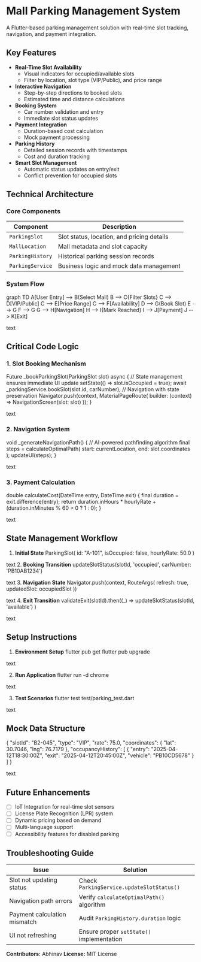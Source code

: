 # Mall Parking Management System

A Flutter-based parking management solution with real-time slot tracking, navigation, and payment integration.

## Key Features
- **Real-Time Slot Availability**
  - Visual indicators for occupied/available slots
  - Filter by location, slot type (VIP/Public), and price range
- **Interactive Navigation**
  - Step-by-step directions to booked slots
  - Estimated time and distance calculations
- **Booking System**
  - Car number validation and entry
  - Immediate slot status updates
- **Payment Integration**
  - Duration-based cost calculation
  - Mock payment processing
- **Parking History**
  - Detailed session records with timestamps
  - Cost and duration tracking
- **Smart Slot Management**
  - Automatic status updates on entry/exit
  - Conflict prevention for occupied slots

## Technical Architecture

### Core Components
| Component          | Description                                  |
|--------------------|----------------------------------------------|
| `ParkingSlot`      | Slot status, location, and pricing details   |
| `MallLocation`     | Mall metadata and slot capacity              |
| `ParkingHistory`   | Historical parking session records           |
| `ParkingService`   | Business logic and mock data management      |

### System Flow
graph TD
A[User Entry] --> B(Select Mall)
B --> C{Filter Slots}
C --> D[VIP/Public]
C --> E[Price Range]
C --> F[Availability]
D --> G(Book Slot)
E --> G
F --> G
G --> H[Navigation]
H --> I{Mark Reached}
I --> J[Payment]
J --> K[Exit]

text

## Critical Code Logic

### 1. Slot Booking Mechanism
Future<void> _bookParkingSlot(ParkingSlot slot) async {
// State management ensures immediate UI update
setState(() => slot.isOccupied = true);
await _parkingService.bookSlot(slot.id, carNumber);
// Navigation with state preservation
Navigator.push(context, MaterialPageRoute(
builder: (context) => NavigationScreen(slot: slot)
));
}

text

### 2. Navigation System
void _generateNavigationPath() {
// AI-powered pathfinding algorithm
final steps = calculateOptimalPath(
start: currentLocation,
end: slot.coordinates
);
updateUI(steps);
}

text

### 3. Payment Calculation
double calculateCost(DateTime entry, DateTime exit) {
final duration = exit.difference(entry);
return duration.inHours * hourlyRate +
(duration.inMinutes % 60 > 0 ? 1 : 0);
}

text

## State Management Workflow
1. **Initial State**
ParkingSlot(
id: "A-101",
isOccupied: false,
hourlyRate: 50.0
)

text
2. **Booking Transition**
updateSlotStatus(slotId, 'occupied', carNumber: 'PB10AB1234')

text
3. **Navigation State**
Navigator.push(context, RouteArgs(
refresh: true,
updatedSlot: occupiedSlot
))

text
4. **Exit Transition**
validateExit(slotId).then((_) =>
updateSlotStatus(slotId, 'available')
)

text

## Setup Instructions

1. **Environment Setup**
flutter pub get
flutter pub upgrade

text

2. **Run Application**
flutter run -d chrome

text

3. **Test Scenarios**
flutter test test/parking_test.dart

text

## Mock Data Structure
{
"slotId": "B2-045",
"type": "VIP",
"rate": 75.0,
"coordinates": {
"lat": 30.7046,
"lng": 76.7179
},
"occupancyHistory": [
{
"entry": "2025-04-12T18:30:00Z",
"exit": "2025-04-12T20:45:00Z",
"vehicle": "PB10CD5678"
}
]
}

text

## Future Enhancements
- [ ] IoT Integration for real-time slot sensors
- [ ] License Plate Recognition (LPR) system
- [ ] Dynamic pricing based on demand
- [ ] Multi-language support
- [ ] Accessibility features for disabled parking

## Troubleshooting Guide

| Issue                          | Solution                                   |
|--------------------------------|--------------------------------------------|
| Slot not updating status       | Check `ParkingService.updateSlotStatus()`  |
| Navigation path errors         | Verify `calculateOptimalPath()` algorithm  |
| Payment calculation mismatch   | Audit `ParkingHistory.duration` logic      |
| UI not refreshing              | Ensure proper `setState()` implementation  |

**Contributors:** Abhinav 
**License:** MIT License
